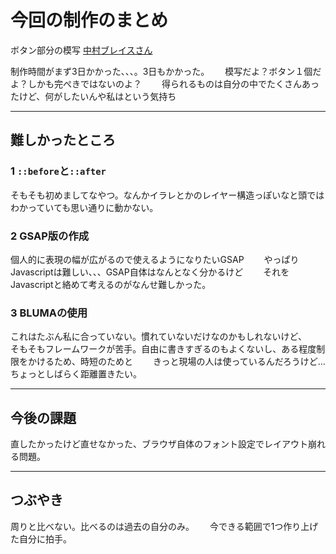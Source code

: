 # 今回の制作のまとめ

ボタン部分の模写
[中村ブレイスさん](https://www.nakamura-brace.co.jp/)

制作時間がまず3日かかった、、、。3日もかかった。　　
模写だよ？ボタン１個だよ？しかも完ぺきではないのよ？　　
得られるものは自分の中でたくさんあったけど、何がしたいんや私はという気持ち　　

---

## 難しかったところ

### 1 `::before`と`::after`
そもそも初めましてなやつ。なんかイラレとかのレイヤー構造っぽいなと頭ではわかっていても思い通りに動かない。

### 2 GSAP版の作成
個人的に表現の幅が広がるので使えるようになりたいGSAP　　
やっぱりJavascriptは難しい、、、GSAP自体はなんとなく分かるけど　　
それをJavascriptと絡めて考えるのがなんせ難しかった。　　

### 3 BLUMAの使用
これはたぶん私に合っていない。慣れていないだけなのかもしれないけど、　　
そもそもフレームワークが苦手。自由に書きすぎるのもよくないし、ある程度制限をかけるため、時短のためと　　
きっと現場の人は使っているんだろうけど…　　
ちょっとしばらく距離置きたい。　　

---

## 今後の課題
直したかったけど直せなかった、ブラウザ自体のフォント設定でレイアウト崩れる問題。

---

## つぶやき
周りと比べない。比べるのは過去の自分のみ。　　
今できる範囲で1つ作り上げた自分に拍手。　　